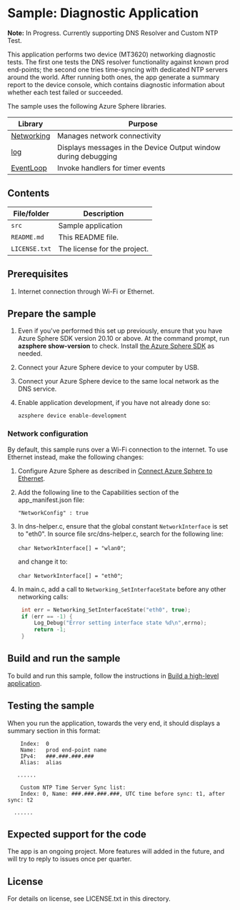 # Sample: Diagnostic Application

**Note:** In Progress. Currently supporting DNS Resolver and Custom NTP Test.

This application performs two device (MT3620) networking diagnostic tests. The first one tests the DNS resolver functionality against known prod end-points; the second one tries time-syncing with dedicated NTP servers around the world. After running both ones, the app generate a summary report to the device console, which contains diagnostic information about whether each test failed or succeeded.

The sample uses the following Azure Sphere libraries.

| Library | Purpose |
|---------|---------|
| [Networking](https://docs.microsoft.com/azure-sphere/reference/applibs-reference/applibs-networking/networking-overview) | Manages network connectivity |
| [log](https://docs.microsoft.com/azure-sphere/reference/applibs-reference/applibs-log/log-overview) | Displays messages in the Device Output window during debugging |
| [EventLoop](https://docs.microsoft.com/azure-sphere/reference/applibs-reference/applibs-eventloop/eventloop-overview) | Invoke handlers for timer events |

## Contents
| File/folder | Description |
|-------------|-------------|
| `src`       | Sample application |
| `README.md` | This README file. |
| `LICENSE.txt`   | The license for the project. |

## Prerequisites

1. Internet connection through Wi-Fi or Ethernet.

## Prepare the sample

1. Even if you've performed this set up previously, ensure that you have Azure Sphere SDK version 20.10 or above. At the command prompt, run **azsphere show-version** to check. Install [the Azure Sphere SDK](https://docs.microsoft.com/azure-sphere/install/install-sdk) as needed.
1. Connect your Azure Sphere device to your computer by USB.
1. Connect your Azure Sphere device to the same local network as the DNS service.
1. Enable application development, if you have not already done so:

   `azsphere device enable-development`

### Network configuration

By default, this sample runs over a Wi-Fi connection to the internet. To use Ethernet instead, make the following changes:

1. Configure Azure Sphere as described in [Connect Azure Sphere to Ethernet](https://docs.microsoft.com/azure-sphere/network/connect-ethernet).
1. Add the following line to the Capabilities section of the app_manifest.json file:

   `"NetworkConfig" : true`
1. In dns-helper.c, ensure that the global constant `NetworkInterface` is set to "eth0". In source file src/dns-helper.c, search for the following line:

     `char NetworkInterface[] = "wlan0"`;

   and change it to:

     `char NetworkInterface[] = "eth0"`;
1. In main.c, add a call to `Networking_SetInterfaceState` before any other networking calls:

   ```c
    int err = Networking_SetInterfaceState("eth0", true);
    if (err == -1) {
        Log_Debug("Error setting interface state %d\n",errno);
        return -1;
    }
   ```

## Build and run the sample

To build and run this sample, follow the instructions in [Build a high-level application](https://docs.microsoft.com/en-us/azure-sphere/install/qs-blink-application?tabs=windows%2Ccliv2beta&pivots=vs-code).


## Testing the sample

When you run the application, towards the very end, it should displays a summary section in this format:

        Index:  0
        Name:   prod end-point name
        IPv4:   ###.###.###.###
        Alias:  alias
       
       ...... 

        Custom NTP Time Server Sync list:
        Index: 0, Name: ###.###.###.###, UTC time before sync: t1, after sync: t2

      ......

## Expected support for the code
The app is an ongoing project. More features will added in the future, and will try to reply to issues once per quarter.

## License

For details on license, see LICENSE.txt in this directory.
